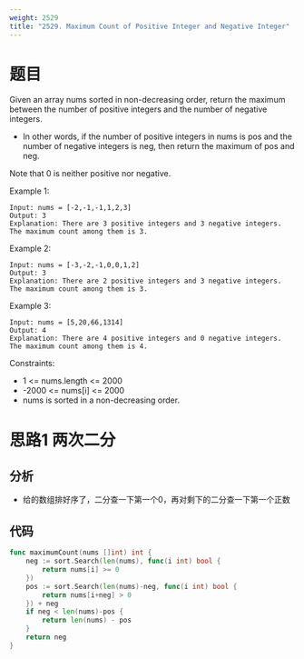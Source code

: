 ```yaml
---
weight: 2529
title: "2529. Maximum Count of Positive Integer and Negative Integer"
---
```


# 题目

Given an array nums sorted in non-decreasing order, return the maximum between the number of positive integers and the number of negative integers.

- In other words, if the number of positive integers in nums is pos and the number of negative integers is neg, then return the maximum of pos and neg.

Note that 0 is neither positive nor negative.

Example 1:

```
Input: nums = [-2,-1,-1,1,2,3]
Output: 3
Explanation: There are 3 positive integers and 3 negative integers. The maximum count among them is 3.
```

Example 2:

```
Input: nums = [-3,-2,-1,0,0,1,2]
Output: 3
Explanation: There are 2 positive integers and 3 negative integers. The maximum count among them is 3.
```

Example 3:

```
Input: nums = [5,20,66,1314]
Output: 4
Explanation: There are 4 positive integers and 0 negative integers. The maximum count among them is 4.
```

Constraints:

- 1 <= nums.length <= 2000
- -2000 <= nums[i] <= 2000
- nums is sorted in a non-decreasing order.

# 思路1 两次二分

## 分析

- 给的数组排好序了，二分查一下第一个0，再对剩下的二分查一下第一个正数

## 代码

```go
func maximumCount(nums []int) int {
	neg := sort.Search(len(nums), func(i int) bool {
		return nums[i] >= 0
	})
	pos := sort.Search(len(nums)-neg, func(i int) bool {
		return nums[i+neg] > 0
	}) + neg
	if neg < len(nums)-pos {
		return len(nums) - pos
	}
	return neg
}
```
